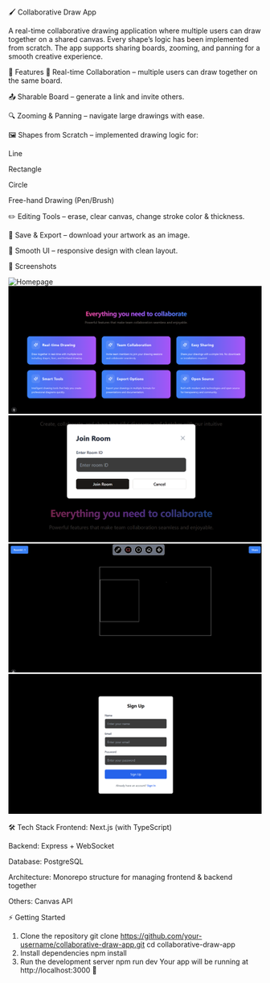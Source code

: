 🖌️ Collaborative Draw App








A real-time collaborative drawing application where multiple users can draw together on a shared canvas. Every shape’s logic has been implemented from scratch. The app supports sharing boards, zooming, and panning for a smooth creative experience.

🚀 Features
🔗 Real-time Collaboration – multiple users can draw together on the same board.

📤 Sharable Board – generate a link and invite others.

🔍 Zooming & Panning – navigate large drawings with ease.

🖼️ Shapes from Scratch – implemented drawing logic for:

Line

Rectangle

Circle

Free-hand Drawing (Pen/Brush)

✏️ Editing Tools – erase, clear canvas, change stroke color & thickness.

💾 Save & Export – download your artwork as an image.

🎨 Smooth UI – responsive design with clean layout.

📸 Screenshots

![Homepage](./apps/screenshots_temp/herosection.png)  
![Features](./screenshots/Features.png)  
![Collaborative Mode](./screenshots/Joinroom.png)  
![Draw board](./screenshots/draw.png)  
![SingnUp](./screenshots/signup.png)

🛠️ Tech Stack
Frontend: Next.js (with TypeScript)

Backend: Express + WebSocket

Database: PostgreSQL

Architecture: Monorepo structure for managing frontend & backend together

Others: Canvas API

⚡ Getting Started
1. Clone the repository
git clone https://github.com/your-username/collaborative-draw-app.git
cd collaborative-draw-app
2. Install dependencies
npm install
3. Run the development server
npm run dev
Your app will be running at http://localhost:3000 🎉
